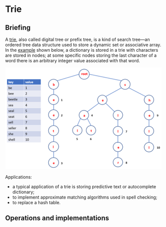 # Trie

## Briefing
A [trie](https://en.wikipedia.org/wiki/Trie), also called digital tree or prefix tree, is a kind of search tree—an ordered tree data structure used to store a dynamic set or associative array. In the [example](https://algs4.cs.princeton.edu/lectures/52Tries.pdf) shown below, a dictionary is stored in a trie with characters are stored in nodes; at some specific nodes storing the last character of a word there is an arbitrary integer value associated with that word. 

![Example of a trie](../../.gitbook/assets/trie.png)

Applications:

- a typical application of a trie is storing predictive text or autocomplete dictionary;
- to implement approximate matching algorithms used in spell checking;
- to replace a hash table.


## Operations and implementations
